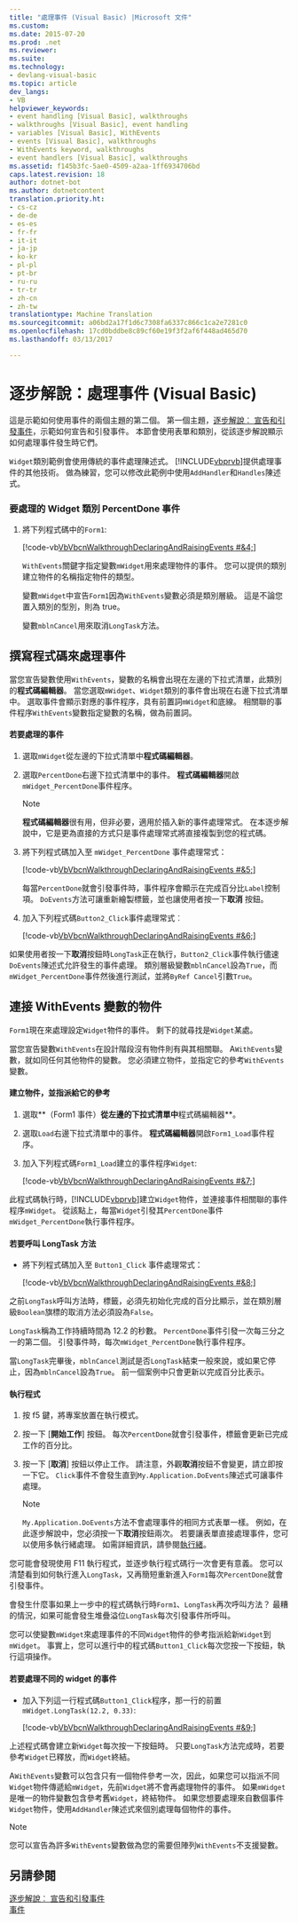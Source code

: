 ```yaml
---
title: "處理事件 (Visual Basic) |Microsoft 文件"
ms.custom: 
ms.date: 2015-07-20
ms.prod: .net
ms.reviewer: 
ms.suite: 
ms.technology:
- devlang-visual-basic
ms.topic: article
dev_langs:
- VB
helpviewer_keywords:
- event handling [Visual Basic], walkthroughs
- walkthroughs [Visual Basic], event handling
- variables [Visual Basic], WithEvents
- events [Visual Basic], walkthroughs
- WithEvents keyword, walkthroughs
- event handlers [Visual Basic], walkthroughs
ms.assetid: f145b3fc-5ae0-4509-a2aa-1ff6934706bd
caps.latest.revision: 18
author: dotnet-bot
ms.author: dotnetcontent
translation.priority.ht:
- cs-cz
- de-de
- es-es
- fr-fr
- it-it
- ja-jp
- ko-kr
- pl-pl
- pt-br
- ru-ru
- tr-tr
- zh-cn
- zh-tw
translationtype: Machine Translation
ms.sourcegitcommit: a06bd2a17f1d6c7308fa6337c866c1ca2e7281c0
ms.openlocfilehash: 17cd0bddbe8c89cf60e19f3f2af6f448ad465d70
ms.lasthandoff: 03/13/2017

---
```

# <a name="walkthrough-handling-events-visual-basic"></a>逐步解說：處理事件 (Visual Basic)
這是示範如何使用事件的兩個主題的第二個。 第一個主題，[逐步解說︰ 宣告和引發事件](../../../../visual-basic/programming-guide/language-features/events/walkthrough-declaring-and-raising-events.md)，示範如何宣告和引發事件。 本節會使用表單和類別，從該逐步解說顯示如何處理事件發生時它們。  
  
 `Widget`類別範例會使用傳統的事件處理陳述式。 [!INCLUDE[vbprvb](../../../../csharp/programming-guide/concepts/linq/includes/vbprvb_md.md)]提供處理事件的其他技術。 做為練習，您可以修改此範例中使用`AddHandler`和`Handles`陳述式。  
  
### <a name="to-handle-the-percentdone-event-of-the-widget-class"></a>要處理的 Widget 類別 PercentDone 事件  
  
1.  將下列程式碼中的`Form1`:  
  
     [!code-vb[VbVbcnWalkthroughDeclaringAndRaisingEvents #&4;](../../../../visual-basic/programming-guide/language-features/events/codesnippet/VisualBasic/walkthrough-handling-events_1.vb)]  
  
     `WithEvents`關鍵字指定變數`mWidget`用來處理物件的事件。 您可以提供的類別建立物件的名稱指定物件的類型。  
  
     變數`mWidget`中宣告`Form1`因為`WithEvents`變數必須是類別層級。 這是不論您置入類別的型別，則為 true。  
  
     變數`mblnCancel`用來取消`LongTask`方法。  
  
## <a name="writing-code-to-handle-an-event"></a>撰寫程式碼來處理事件  
 當您宣告變數使用`WithEvents`，變數的名稱會出現在左邊的下拉式清單，此類別的**程式碼編輯器**。 當您選取`mWidget`、`Widget`類別的事件會出現在右邊下拉式清單中。 選取事件會顯示對應的事件程序，具有前置詞`mWidget`和底線。 相關聯的事件程序`WithEvents`變數指定變數的名稱，做為前置詞。  
  
#### <a name="to-handle-an-event"></a>若要處理的事件  
  
1.  選取`mWidget`從左邊的下拉式清單中**程式碼編輯器**。  
  
2.  選取`PercentDone`右邊下拉式清單中的事件。 **程式碼編輯器**開啟`mWidget_PercentDone`事件程序。  
  
    > [!NOTE]
    >  **程式碼編輯器**很有用，但非必要，適用於插入新的事件處理常式。 在本逐步解說中，它是更為直接的方式只是事件處理常式將直接複製到您的程式碼。  
  
3.  將下列程式碼加入至 `mWidget_PercentDone` 事件處理常式：  
  
     [!code-vb[VbVbcnWalkthroughDeclaringAndRaisingEvents #&5;](../../../../visual-basic/programming-guide/language-features/events/codesnippet/VisualBasic/walkthrough-handling-events_2.vb)]  
  
     每當`PercentDone`就會引發事件時，事件程序會顯示在完成百分比`Label`控制項。 `DoEvents`方法可讓重新繪製標籤，並也讓使用者按一下**取消** 按鈕。  
  
4.  加入下列程式碼`Button2_Click`事件處理常式︰  
  
     [!code-vb[VbVbcnWalkthroughDeclaringAndRaisingEvents #&6;](../../../../visual-basic/programming-guide/language-features/events/codesnippet/VisualBasic/walkthrough-handling-events_3.vb)]  
  
 如果使用者按一下**取消**按鈕時`LongTask`正在執行，`Button2_Click`事件執行儘速`DoEvents`陳述式允許發生的事件處理。 類別層級變數`mblnCancel`設為`True`，而`mWidget_PercentDone`事件然後進行測試，並將`ByRef Cancel`引數`True`。  
  
## <a name="connecting-a-withevents-variable-to-an-object"></a>連接 WithEvents 變數的物件  
 `Form1`現在來處理設定`Widget`物件的事件。 剩下的就尋找是`Widget`某處。  
  
 當您宣告變數`WithEvents`在設計階段沒有物件則有與其相關聯。 A`WithEvents`變數，就如同任何其他物件的變數。 您必須建立物件，並指定它的參考`WithEvents`變數。  
  
#### <a name="to-create-an-object-and-assign-a-reference-to-it"></a>建立物件，並指派給它的參考  
  
1.  選取**（Form1 事件）**從左邊的下拉式清單中**程式碼編輯器**。  
  
2.  選取`Load`右邊下拉式清單中的事件。 **程式碼編輯器**開啟`Form1_Load`事件程序。  
  
3.  加入下列程式碼`Form1_Load`建立的事件程序`Widget`:  
  
     [!code-vb[VbVbcnWalkthroughDeclaringAndRaisingEvents #&7;](../../../../visual-basic/programming-guide/language-features/events/codesnippet/VisualBasic/walkthrough-handling-events_4.vb)]  
  
 此程式碼執行時，[!INCLUDE[vbprvb](../../../../csharp/programming-guide/concepts/linq/includes/vbprvb_md.md)]建立`Widget`物件，並連接事件相關聯的事件程序`mWidget`。 從該點上，每當`Widget`引發其`PercentDone`事件`mWidget_PercentDone`執行事件程序。  
  
#### <a name="to-call-the-longtask-method"></a>若要呼叫 LongTask 方法  
  
-   將下列程式碼加入至 `Button1_Click` 事件處理常式：  
  
     [!code-vb[VbVbcnWalkthroughDeclaringAndRaisingEvents #&8;](../../../../visual-basic/programming-guide/language-features/events/codesnippet/VisualBasic/walkthrough-handling-events_5.vb)]  
  
 之前`LongTask`呼叫方法時，標籤，必須先初始化完成的百分比顯示，並在類別層級`Boolean`旗標的取消方法必須設為`False`。  
  
 `LongTask`稱為工作持續時間為 12.2 的秒數。 `PercentDone`事件引發一次每三分之一的第二個。 引發事件時，每次`mWidget_PercentDone`執行事件程序。  
  
 當`LongTask`完畢後，`mblnCancel`測試是否`LongTask`結束一般來說，或如果它停止，因為`mblnCancel`設為`True`。 前一個案例中只會更新以完成百分比表示。  
  
#### <a name="to-run-the-program"></a>執行程式  
  
1.  按 f5 鍵，將專案放置在執行模式。  
  
2.  按一下 [**開始工作**] 按鈕。 每次`PercentDone`就會引發事件，標籤會更新已完成工作的百分比。  
  
3.  按一下 [**取消**] 按鈕以停止工作。 請注意，外觀**取消**按鈕不會變更，請立即按一下它。 `Click`事件不會發生直到`My.Application.DoEvents`陳述式可讓事件處理。  
  
    > [!NOTE]
    >  `My.Application.DoEvents`方法不會處理事件的相同方式表單一樣。 例如，在此逐步解說中，您必須按一下**取消**按鈕兩次。 若要讓表單直接處理事件，您可以使用多執行緒處理。 如需詳細資訊，請參閱[執行緒](http://msdn.microsoft.com/library/552f6c68-dbdb-4327-ae36-32cf9063d88c)。  
  
 您可能會發現使用 F11 執行程式，並逐步執行程式碼行一次會更有意義。 您可以清楚看到如何執行進入`LongTask`，又再簡短重新進入`Form1`每次`PercentDone`就會引發事件。  
  
 會發生什麼事如果上一步中的程式碼執行時`Form1`、`LongTask`再次呼叫方法？ 最糟的情況，如果可能會發生堆疊溢位`LongTask`每次引發事件所呼叫。  
  
 您可以使變數`mWidget`來處理事件的不同`Widget`物件的參考指派給新`Widget`到`mWidget`。 事實上，您可以進行中的程式碼`Button1_Click`每次您按一下按鈕，執行這項操作。  
  
#### <a name="to-handle-events-for-a-different-widget"></a>若要處理不同的 widget 的事件  
  
-   加入下列這一行程式碼`Button1_Click`程序，那一行的前置`mWidget.LongTask(12.2, 0.33)`:  
  
     [!code-vb[VbVbcnWalkthroughDeclaringAndRaisingEvents #&9;](../../../../visual-basic/programming-guide/language-features/events/codesnippet/VisualBasic/walkthrough-handling-events_6.vb)]  
  
 上述程式碼會建立新`Widget`每次按一下按鈕時。 只要`LongTask`方法完成時，若要參考`Widget`已釋放，而`Widget`終結。  
  
 A`WithEvents`變數可以包含只有一個物件參考一次，因此，如果您可以指派不同`Widget`物件傳遞給`mWidget`，先前`Widget`將不會再處理物件的事件。 如果`mWidget`是唯一的物件變數包含參考舊`Widget`，終結物件。 如果您想要處理來自數個事件`Widget`物件，使用`AddHandler`陳述式來個別處理每個物件的事件。  
  
> [!NOTE]
>  您可以宣告為許多`WithEvents`變數做為您的需要但陣列`WithEvents`不支援變數。  
  
## <a name="see-also"></a>另請參閱  
 [逐步解說︰ 宣告和引發事件](../../../../visual-basic/programming-guide/language-features/events/walkthrough-declaring-and-raising-events.md)   
 [事件](../../../../visual-basic/programming-guide/language-features/events/index.md)

